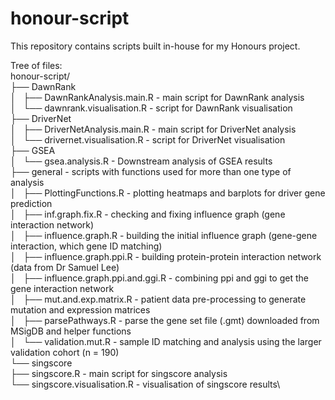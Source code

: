 # honour-script
This repository contains scripts built in-house for my Honours project.

Tree of files:\
 honour-script/\
 ├── DawnRank\
 │   ├── DawnRankAnalysis.main.R           - main script for DawnRank analysis\
 │   └── dawnrank.visualisation.R          - script for DawnRank visualisation\
 ├── DriverNet\
 │   ├── DriverNetAnalysis.main.R          - main script for DriverNet analysis\
 │   └── drivernet.visualisation.R         - script for DriverNet visualisation\
 ├── GSEA\
 │   └── gsea.analysis.R                   - Downstream analysis of GSEA results\
 ├── general                           - scripts with functions used for more than one type of analysis\
 │   ├── PlottingFunctions.R               - plotting heatmaps and barplots for driver gene prediction\
 │   ├── inf.graph.fix.R                   - checking and fixing influence graph (gene interaction network)\
 │   ├── influence.graph.R                 - building the initial influence graph (gene-gene interaction, which gene ID matching)\
 │   ├── influence.graph.ppi.R             - building protein-protein interaction network (data from Dr Samuel Lee)\
 │   ├── influence.graph.ppi.and.ggi.R     - combining ppi and ggi to get the gene interaction network\
 │   ├── mut.and.exp.matrix.R              - patient data pre-processing to generate mutation and expression matrices\
 │   ├── parsePathways.R                   - parse the gene set file (.gmt) downloaded from MSigDB and helper functions\
 │   └── validation.mut.R                  - sample ID matching and analysis using the larger validation cohort (n = 190)\
 └── singscore\
     ├── singscore.R                       - main script for singscore analysis\
     └── singscore.visualisation.R         - visualisation of singscore results\

